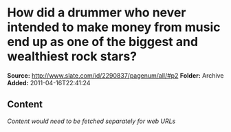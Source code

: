 # How did a drummer who never intended to make money from music end up as one of the biggest and wealthiest rock stars?

**Source:** http://www.slate.com/id/2290837/pagenum/all/#p2
**Folder:** Archive
**Added:** 2011-04-16T22:41:24




## Content
*Content would need to be fetched separately for web URLs*
